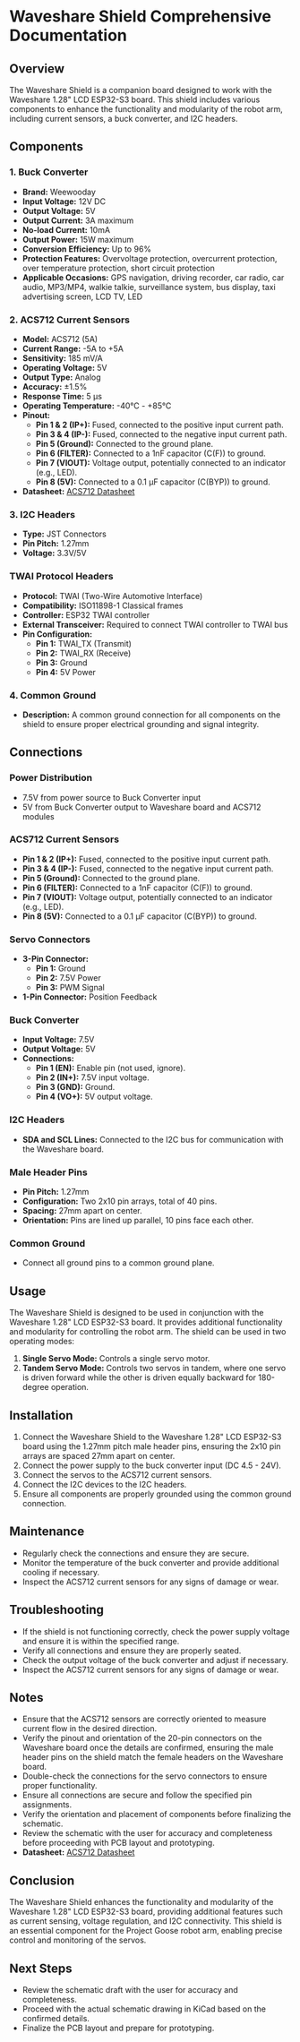 # Waveshare Shield Comprehensive Documentation

## Overview
The Waveshare Shield is a companion board designed to work with the Waveshare 1.28" LCD ESP32-S3 board. This shield includes various components to enhance the functionality and modularity of the robot arm, including current sensors, a buck converter, and I2C headers.

## Components

### 1. Buck Converter
- **Brand:** Weewooday
- **Input Voltage:** 12V DC
- **Output Voltage:** 5V
- **Output Current:** 3A maximum
- **No-load Current:** 10mA
- **Output Power:** 15W maximum
- **Conversion Efficiency:** Up to 96%
- **Protection Features:** Overvoltage protection, overcurrent protection, over temperature protection, short circuit protection
- **Applicable Occasions:** GPS navigation, driving recorder, car radio, car audio, MP3/MP4, walkie talkie, surveillance system, bus display, taxi advertising screen, LCD TV, LED

### 2. ACS712 Current Sensors
- **Model:** ACS712 (5A)
- **Current Range:** -5A to +5A
- **Sensitivity:** 185 mV/A
- **Operating Voltage:** 5V
- **Output Type:** Analog
- **Accuracy:** ±1.5%
- **Response Time:** 5 µs
- **Operating Temperature:** -40℃ - +85℃
- **Pinout:**
  - **Pin 1 & 2 (IP+):** Fused, connected to the positive input current path.
  - **Pin 3 & 4 (IP-):** Fused, connected to the negative input current path.
  - **Pin 5 (Ground):** Connected to the ground plane.
  - **Pin 6 (FILTER):** Connected to a 1nF capacitor (C(F)) to ground.
  - **Pin 7 (VIOUT):** Voltage output, potentially connected to an indicator (e.g., LED).
  - **Pin 8 (5V):** Connected to a 0.1 μF capacitor (C(BYP)) to ground.
- **Datasheet:** [ACS712 Datasheet](./spec_sheets/ACS712_datasheet.pdf)

### 3. I2C Headers
- **Type:** JST Connectors
- **Pin Pitch:** 1.27mm
- **Voltage:** 3.3V/5V

### TWAI Protocol Headers
- **Protocol:** TWAI (Two-Wire Automotive Interface)
- **Compatibility:** ISO11898-1 Classical frames
- **Controller:** ESP32 TWAI controller
- **External Transceiver:** Required to connect TWAI controller to TWAI bus
- **Pin Configuration:**
  - **Pin 1:** TWAI_TX (Transmit)
  - **Pin 2:** TWAI_RX (Receive)
  - **Pin 3:** Ground
  - **Pin 4:** 5V Power

### 4. Common Ground
- **Description:** A common ground connection for all components on the shield to ensure proper electrical grounding and signal integrity.

## Connections

### Power Distribution
- 7.5V from power source to Buck Converter input
- 5V from Buck Converter output to Waveshare board and ACS712 modules

### ACS712 Current Sensors
- **Pin 1 & 2 (IP+):** Fused, connected to the positive input current path.
- **Pin 3 & 4 (IP-):** Fused, connected to the negative input current path.
- **Pin 5 (Ground):** Connected to the ground plane.
- **Pin 6 (FILTER):** Connected to a 1nF capacitor (C(F)) to ground.
- **Pin 7 (VIOUT):** Voltage output, potentially connected to an indicator (e.g., LED).
- **Pin 8 (5V):** Connected to a 0.1 μF capacitor (C(BYP)) to ground.

### Servo Connectors
- **3-Pin Connector:**
  - **Pin 1:** Ground
  - **Pin 2:** 7.5V Power
  - **Pin 3:** PWM Signal
- **1-Pin Connector:** Position Feedback

### Buck Converter
- **Input Voltage:** 7.5V
- **Output Voltage:** 5V
- **Connections:**
  - **Pin 1 (EN):** Enable pin (not used, ignore).
  - **Pin 2 (IN+):** 7.5V input voltage.
  - **Pin 3 (GND):** Ground.
  - **Pin 4 (VO+):** 5V output voltage.

### I2C Headers
- **SDA and SCL Lines:** Connected to the I2C bus for communication with the Waveshare board.

### Male Header Pins
- **Pin Pitch:** 1.27mm
- **Configuration:** Two 2x10 pin arrays, total of 40 pins.
- **Spacing:** 27mm apart on center.
- **Orientation:** Pins are lined up parallel, 10 pins face each other.

### Common Ground
- Connect all ground pins to a common ground plane.

## Usage
The Waveshare Shield is designed to be used in conjunction with the Waveshare 1.28" LCD ESP32-S3 board. It provides additional functionality and modularity for controlling the robot arm. The shield can be used in two operating modes:
1. **Single Servo Mode:** Controls a single servo motor.
2. **Tandem Servo Mode:** Controls two servos in tandem, where one servo is driven forward while the other is driven equally backward for 180-degree operation.

## Installation
1. Connect the Waveshare Shield to the Waveshare 1.28" LCD ESP32-S3 board using the 1.27mm pitch male header pins, ensuring the 2x10 pin arrays are spaced 27mm apart on center.
2. Connect the power supply to the buck converter input (DC 4.5 - 24V).
3. Connect the servos to the ACS712 current sensors.
4. Connect the I2C devices to the I2C headers.
5. Ensure all components are properly grounded using the common ground connection.

## Maintenance
- Regularly check the connections and ensure they are secure.
- Monitor the temperature of the buck converter and provide additional cooling if necessary.
- Inspect the ACS712 current sensors for any signs of damage or wear.

## Troubleshooting
- If the shield is not functioning correctly, check the power supply voltage and ensure it is within the specified range.
- Verify all connections and ensure they are properly seated.
- Check the output voltage of the buck converter and adjust if necessary.
- Inspect the ACS712 current sensors for any signs of damage or wear.

## Notes
- Ensure that the ACS712 sensors are correctly oriented to measure current flow in the desired direction.
- Verify the pinout and orientation of the 20-pin connectors on the Waveshare board once the details are confirmed, ensuring the male header pins on the shield match the female headers on the Waveshare board.
- Double-check the connections for the servo connectors to ensure proper functionality.
- Ensure all connections are secure and follow the specified pin assignments.
- Verify the orientation and placement of components before finalizing the schematic.
- Review the schematic with the user for accuracy and completeness before proceeding with PCB layout and prototyping.
- **Datasheet:** [ACS712 Datasheet](./spec_sheets/ACS712_datasheet.pdf)

## Conclusion
The Waveshare Shield enhances the functionality and modularity of the Waveshare 1.28" LCD ESP32-S3 board, providing additional features such as current sensing, voltage regulation, and I2C connectivity. This shield is an essential component for the Project Goose robot arm, enabling precise control and monitoring of the servos.

## Next Steps
- Review the schematic draft with the user for accuracy and completeness.
- Proceed with the actual schematic drawing in KiCad based on the confirmed details.
- Finalize the PCB layout and prepare for prototyping.
